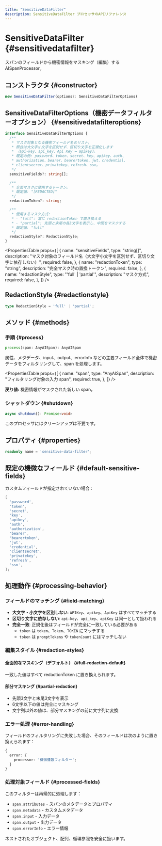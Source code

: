 ```yaml
---
title: "SensitiveDataFilter"
description: SensitiveDataFilter プロセッサのAPIリファレンス
---
```


# SensitiveDataFilter \{#sensitivedatafilter\}

スパンのフィールドから機密情報をマスキング（編集）する AISpanProcessor。

## コンストラクタ \{#constructor\}

```typescript
new SensitiveDataFilter(options?: SensitiveDataFilterOptions)
```

## SensitiveDataFilterOptions（機密データフィルターオプション） \{#sensitivedatafilteroptions\}

```typescript
interface SensitiveDataFilterOptions {
  /**
   * マスク対象となる機密フィールド名のリスト。
   * 照合は大文字小文字を区別せず、区切り文字を正規化します
   * （api-key、api_key、Api Key → apikey）。
   * 既定の例: password、token、secret、key、apikey、auth、
   * authorization、bearer、bearertoken、jwt、credential、
   * clientsecret、privatekey、refresh、ssn。
   */
  sensitiveFields?: string[];

  /**
   * 全面マスクに使用するトークン。
   * 既定値: "[REDACTED]"
   */
  redactionToken?: string;

  /**
   * 使用するマスク方式:
   * - "full": 常に redactionToken で置き換える
   * - "partial": 先頭と末尾の各3文字を表示し、中間をマスクする
   * 既定値: "full"
   */
  redactionStyle?: RedactionStyle;
}
```

<PropertiesTable
  props={[
{
name: "sensitiveFields",
type: "string[]",
description: "マスク対象のフィールド名（大文字小文字を区別せず、区切り文字に依存しない）",
required: false,
},
{
name: "redactionToken",
type: "string",
description: "完全マスク時の置換トークン",
required: false,
},
{
name: "redactionStyle",
type: "'full' | 'partial'",
description: "マスク方式",
required: false,
},
]}
/>

## RedactionStyle \{#redactionstyle\}

```typescript
type RedactionStyle = 'full' | 'partial';
```

## メソッド \{#methods\}

### 手順 \{#process\}

```typescript
process(span: AnyAISpan): AnyAISpan
```

属性、メタデータ、input、output、errorInfo などの主要フィールド全体で機密データをフィルタリングして、span を処理します。

<PropertiesTable
  props={[
{
name: "span",
type: "AnyAISpan",
description: "フィルタリング対象の入力 span",
required: true,
},
]}
/>

**戻り値:** 機密情報がマスクされた新しい span。

### シャットダウン \{#shutdown\}

```typescript
async shutdown(): Promise<void>
```

このプロセッサにはクリーンアップは不要です。

## プロパティ \{#properties\}

```typescript
readonly name = 'sensitive-data-filter';
```

## 既定の機微なフィールド \{#default-sensitive-fields\}

カスタムフィールドが指定されていない場合：

```typescript
[
  'password',
  'token',
  'secret',
  'key',
  'apikey',
  'auth',
  'authorization',
  'bearer',
  'bearertoken',
  'jwt',
  'credential',
  'clientsecret',
  'privatekey',
  'refresh',
  'ssn',
];
```

## 処理動作 \{#processing-behavior\}

### フィールドのマッチング \{#field-matching\}

* **大文字・小文字を区別しない**: `APIKey`、`apikey`、`ApiKey` はすべてマッチする
* **区切り文字に依存しない**: `api-key`、`api_key`、`apiKey` は同一として扱われる
* **完全一致**: 正規化後はフィールドが完全に一致している必要がある
  * `token` は `token`、`Token`、`TOKEN` にマッチする
  * `token` は `promptTokens` や `tokenCount` にはマッチしない

### 編集スタイル \{#redaction-styles\}

#### 全面的なマスキング（デフォルト） \{#full-redaction-default\}

一致した値はすべて redactionToken に置き換えられます。

#### 部分マスキング \{#partial-redaction\}

* 先頭3文字と末尾3文字を表示
* 6文字以下の値は完全にマスキング
* 文字列以外の値は、部分マスキングの前に文字列に変換

### エラー処理 \{#error-handling\}

フィールドのフィルタリングに失敗した場合、そのフィールドは次のように置き換えられます：

```typescript
{
  error: {
    processor: '機微情報フィルター';
  }
}
```

### 処理対象フィールド \{#processed-fields\}

このフィルターは再帰的に処理します：

* `span.attributes` - スパンのメタデータとプロパティ
* `span.metadata` - カスタムメタデータ
* `span.input` - 入力データ
* `span.output` - 出力データ
* `span.errorInfo` - エラー情報

ネストされたオブジェクト、配列、循環参照を安全に扱います。